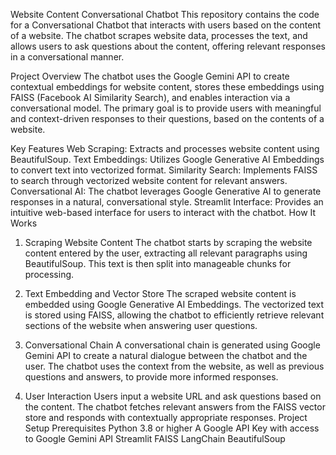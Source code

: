 Website Content Conversational Chatbot
This repository contains the code for a Conversational Chatbot that interacts with users based on the content of a website. The chatbot scrapes website data, processes the text, and allows users to ask questions about the content, offering relevant responses in a conversational manner.

Project Overview
The chatbot uses the Google Gemini API to create contextual embeddings for website content, stores these embeddings using FAISS (Facebook AI Similarity Search), and enables interaction via a conversational model. The primary goal is to provide users with meaningful and context-driven responses to their questions, based on the contents of a website.

Key Features
Web Scraping: Extracts and processes website content using BeautifulSoup.
Text Embeddings: Utilizes Google Generative AI Embeddings to convert text into vectorized format.
Similarity Search: Implements FAISS to search through vectorized website content for relevant answers.
Conversational AI: The chatbot leverages Google Generative AI to generate responses in a natural, conversational style.
Streamlit Interface: Provides an intuitive web-based interface for users to interact with the chatbot.
How It Works
1. Scraping Website Content
The chatbot starts by scraping the website content entered by the user, extracting all relevant paragraphs using BeautifulSoup. This text is then split into manageable chunks for processing.

2. Text Embedding and Vector Store
The scraped website content is embedded using Google Generative AI Embeddings.
The vectorized text is stored using FAISS, allowing the chatbot to efficiently retrieve relevant sections of the website when answering user questions.
3. Conversational Chain
A conversational chain is generated using Google Gemini API to create a natural dialogue between the chatbot and the user.
The chatbot uses the context from the website, as well as previous questions and answers, to provide more informed responses.
4. User Interaction
Users input a website URL and ask questions based on the content.
The chatbot fetches relevant answers from the FAISS vector store and responds with contextually appropriate responses.
Project Setup
Prerequisites
Python 3.8 or higher
A Google API Key with access to Google Gemini API
Streamlit
FAISS
LangChain
BeautifulSoup
